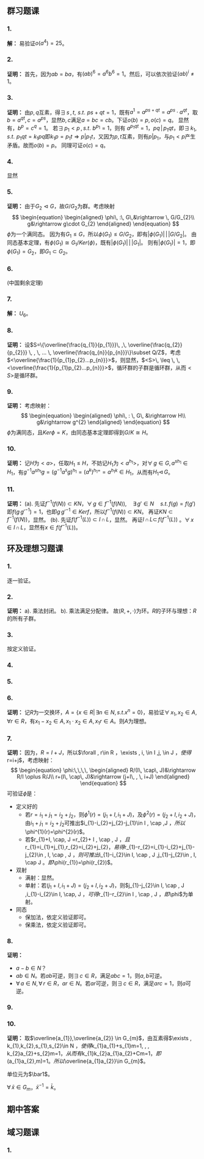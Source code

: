 ## 群习题课
### 1.
**解：** 易验证$o(a^{4})=25$。

### 2.
**证明：** 首先，因为$ab=ba$，有$(ab)^{6}=a^{6}b^{6}=1$。然后，可以依次验证$(ab)^{i} \neq 1$。

### 3.
**证明：** 由$p,q$互素，得$\exists \, s\, ,t,\, \, s.t. \, \, ps+qt=1$，既有$a^{1}=a^{ps+qt}=a^{ps}\cdot a^{qt}$，取$b=a^{qt},c=a^{ps}$，显然$b,c$满足$a=bc=cb$。下证$o(b)=p,o(c)=q$。
    显然有，$b^{p}=c^{q}=1$。
    若$\exists \, p_{1} < p \, ,\, s.t. \, \, b^{p_{1}}=1$，则有
$a^{p_{1}qt}=1$，$pq \, | \, p_{1}qt$，即$\exists \, k_{1},s.t.\, \, p_{1}qt=k_{1}pq$即$k_{1}p=p_{1}t\Rightarrow p|p_{1}t$，又因为$p,t$互素，则有$p|p_{1}$，与$p_{1}<p$产生矛盾。故而$o(b)=p$。
    同理可证$o(c)=q$。

### 4.
显然

### 5.
**证明：** 由于$G_{2}\vartriangleleft G$，故$G/G_{2}$为群。考虑映射
$$
\begin{equation}
\begin{aligned}
\phi\, :\, G\,&\rightarrow \, G/G_{2}\\
g&\rightarrow g\cdot G_{2}
\end{aligned}
\end{equation}
$$
$\phi$为一个满同态。
因为有$G_{1}\leq G$，所以$\phi(G_{1})\leq G/G_{2}$，即有$|\phi(G_{1})| \, \Big| \, |G/G_{2}|$。
由同态基本定理，有$\phi(G_{1})\cong G_{1}/Ker(\phi)$，既有$|\phi(G_{1})|\, \Big|\, |G_{1}|$。
则有$|\phi(G_{1})|=1$，即$\phi(G_{1})=G_{2}$，即$G_{1}\subset G_{2}$。

### 6.
(中国剩余定理)

### 7.
**解：** $U_{6}$。

### 8.
**证明：** 设$S=\{\overline{\frac{q_{1}}{p_{1}}}\, ,\, \overline{\frac{q_{2}}{p_{2}}} \, , \, ... \, \overline{\frac{q_{n}}{p_{n}}}\}\subset Q/Z$，考虑$<\overline{\frac{1}{p_{1}p_{2}...p_{n}}}>$，则显然，$<S>\, \leq \, \, <\overline{\frac{1}{p_{1}p_{2}...p_{n}}}>$，循环群的子群是循环群，从而$<S>$是循环群。

### 9.
**证明：** 考虑映射：
$$
\begin{equation}
\begin{aligned}
\phi\, : \, G\, &\rightarrow H\\
g&\rightarrow g^{2}
\end{aligned}
\end{equation}
$$
$\phi$为满同态，且$Ker\phi=K$，由同态基本定理即得到$G/K\cong H$。

### 10.
**证明：** 记$H$为$<a>$，任取$H_{1}\leq H$，不妨记$H_{1}$为$<a^{h_{1}}>$，对$\forall\, g\in G,a^{sh_{1}}\in H_{1}$，有$g^{-1}a^{sh_{1}}g=(g^{-1}a^{s}g)^{h_{1}}=(a^{k})^{h_{1}=}=a^{h_{1}k}\in H_{1}$，从而有$H_{1}\vartriangleleft\, G$。

### 11.
**证明：** 
(a). 先证$f^{-1}(f(N))\subset KN$，$\forall \, g\in f^{-1}(f(N)) ,\quad  \exists \, g'\in N\quad s.t. \, f(g)=f(g')$即$f(g\, g'^{-1})=1$，也即$g\, g'^{-1}\in Kerf$，所以$f^{-1}(f(N))\subset KN$。
    再证$KN \subset f^{-1}(f(N))$，显然。
(b). 先证$f(f^{-1}(L))\subset I\,\cap\, L$，显然。
    再证$I\, \cap\, L \subset \, f(f^{-1}(L))$ 。$\forall \, x \in I\, \cap \, L$，显然有$x\in f(f^{-1}(L))$。    



## 环及理想习题课
### 1.

逐一验证。

### 2.

**证明：** a). 乘法封闭。 b). 乘法满足分配律。 故$(R,+,\cdot)$为环。$R$的子环与理想：$R$的所有子群。

### 3.

按定义验证。

### 4.

### 5.

### 6.

**证明：** 记$R$为一交换环，$A=\{x\in R\big| \, \exists n\in N,\,s.t. x^{n}=0\}$，易验证$\forall \, x_{1},x_{2}\in A,\forall r\in R$，有$x_{1}-x_{2}\in A,x_{1}\cdot x_{2}\in A ,x_{1}r\in A$。则$A$为理想。

### 7.

**证明：** 因为，$R=I+J$，所以$\forall \, r\in R $，$\exists \, i\, \in I ,j\, \in J $，使得$r=i+j$，考虑映射：
$$
\begin{equation}
\phi:\,\,\,\,
\begin{aligned}
	R/(I\, \cap\, J)&\rightarrow R/I \oplus R/J\\
	r+(I\,  \cap\, J)&\rightarrow (j+I\, , \, i+J)
\end{aligned}
\end{equation}
$$
可验证$\phi$是：

* 定义好的
  * 若$r=i_{1}+j_{1}=i_{2}+j_{2}$，则$\phi^{1}(r)=(j_{1}+I,i_{1}+J)$，及$\phi^{2}(r)=(j_{2}+I,i_{2}+J)$，由$i_{1}+j_{1}=i_{2}+j_{2}$可推出$i_{1}-i_{2}=j_{2}-j_{1}\in I \, \cap \,J $，所以$\phi^{1}(r)=\phi^{2}(r)$。
  * 若$r_{1}+I\,  \cap\, J =r_{2}+ I \, \cap \, J $，且$r_{1}=i_{1}+j_{1},r_{2}=i_{2}+j_{2}$，易得$r_{1}-r_{2}=i_{1}-i_{2}+j_{1}-j_{2}\in \, I\, \cap \, J $，则可推出$i_{1}-i_{2}\in I\, \cap \, J ,j_{1}-j_{2}\in \, I\, \cap J $。即$\phi(r_{1})=\phi(r_{2})$。
* 双射
  * 满射：显然。
  * 单射：若$(j_{1}+I,i_{1}+J)=(j_{2}+I,i_{2}+J)$，则$j_{1}-j_{2}\in I\, \cap \, J ,i_{1}-i_{2}\in I\,  \cap\, J  $，可得$r_{1}-r_{2}\in I \, \cap \, J $，即$\phi$为单射。
* 同态
  * 保加法，依定义验证即可。
  * 保乘法，依定义验证即可。



### 8.

**证明：** 

* $a-b \in N$？
* $ab\in N$。若$ab$可逆，则$\exists \, c\in R$，满足$abc=1$，则$a,b$可逆。
* $\forall \, a\in N ,\forall \, r\in R$，$ar\in N$。若$ar$可逆，则$\exists \, c\in R$，满足$arc=1$，则$a$可逆。



### 9.

### 10.

**证明：** 取$\overline{a_{1}},\overline{a_{2}} \in G_{m}$，由互素得$\exists \, k_{1},k_{2},s_{1},s_{2}\in N $，使得$k_{1}a_{1}+s_{1}m=1\, , \, k_{2}a_{2}+s_{2}m=1$，从而有$k_{1}k_{2}a_{1}a_{2}+Cm=1$，即$(a_{1}a_{2},m)=1$。所以$\overline{a_{1}a_{2}}\in G_{m}$。

单位元为$\bar1$。

$\forall \, \bar x\in G_{m}$，$\bar x^{-1}=\bar k$。


## 期中答案

## 域习题课

### 1.





